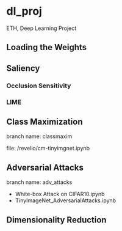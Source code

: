 # dl_proj
ETH, Deep Learning Project

## Loading the Weights


## Saliency
### Occlusion Sensitivity
### LIME

## Class Maximization
branch name: classmaxim

file: /revelio/cm-tinyimgnet.ipynb

## Adversarial Attacks 
branch name: adv_attacks
* White-box Attack on CIFAR10.ipynb
* TinyImageNet_AdversarialAttacks.ipynb

## Dimensionality Reduction